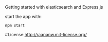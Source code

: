  Getting started with elasticsearch and Express.js

start the app with:

```
npm start
```

#License
http://raananw.mit-license.org/
